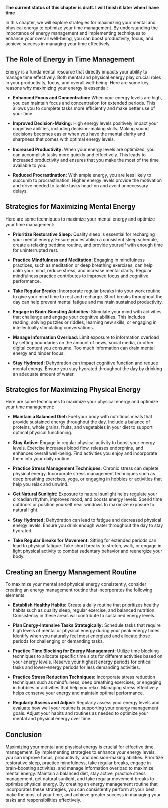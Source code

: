 **The current status of this chapter is draft. I will finish it later when I have time**

In this chapter, we will explore strategies for maximizing your mental and physical energy to optimize your time management. By understanding the importance of energy management and implementing techniques to enhance your overall well-being, you can boost productivity, focus, and achieve success in managing your time effectively.

The Role of Energy in Time Management
-------------------------------------

Energy is a fundamental resource that directly impacts your ability to manage time effectively. Both mental and physical energy play crucial roles in your productivity, focus, and overall well-being. Here are some key reasons why maximizing your energy is essential:

* **Enhanced Focus and Concentration:** When your energy levels are high, you can maintain focus and concentration for extended periods. This allows you to complete tasks more efficiently and make better use of your time.

* **Improved Decision-Making:** High energy levels positively impact your cognitive abilities, including decision-making skills. Making sound decisions becomes easier when you have the mental clarity and sharpness that comes with optimal energy levels.

* **Increased Productivity:** When your energy levels are optimized, you can accomplish tasks more quickly and effectively. This leads to increased productivity and ensures that you make the most of the time available to you.

* **Reduced Procrastination:** With ample energy, you are less likely to succumb to procrastination. Higher energy levels provide the motivation and drive needed to tackle tasks head-on and avoid unnecessary delays.

Strategies for Maximizing Mental Energy
---------------------------------------

Here are some techniques to maximize your mental energy and optimize your time management:

* **Prioritize Restorative Sleep:** Quality sleep is essential for recharging your mental energy. Ensure you establish a consistent sleep schedule, create a relaxing bedtime routine, and provide yourself with enough time for uninterrupted rest.

* **Practice Mindfulness and Meditation:** Engaging in mindfulness practices, such as meditation or deep breathing exercises, can help calm your mind, reduce stress, and increase mental clarity. Regular mindfulness practice contributes to improved focus and cognitive performance.

* **Take Regular Breaks:** Incorporate regular breaks into your work routine to give your mind time to rest and recharge. Short breaks throughout the day can help prevent mental fatigue and maintain sustained productivity.

* **Engage in Brain-Boosting Activities:** Stimulate your mind with activities that challenge and engage your cognitive abilities. This includes reading, solving puzzles or riddles, learning new skills, or engaging in intellectually stimulating conversations.

* **Manage Information Overload:** Limit exposure to information overload by setting boundaries on the amount of news, social media, or other digital content you consume. Too much information can drain mental energy and hinder focus.

* **Stay Hydrated:** Dehydration can impact cognitive function and reduce mental energy. Ensure you stay hydrated throughout the day by drinking an adequate amount of water.

Strategies for Maximizing Physical Energy
-----------------------------------------

Here are some techniques to maximize your physical energy and optimize your time management:

* **Maintain a Balanced Diet:** Fuel your body with nutritious meals that provide sustained energy throughout the day. Include a balance of proteins, whole grains, fruits, and vegetables in your diet to support optimal physical functioning.

* **Stay Active:** Engage in regular physical activity to boost your energy levels. Exercise increases blood flow, releases endorphins, and enhances overall well-being. Find activities you enjoy and incorporate them into your daily routine.

* **Practice Stress Management Techniques:** Chronic stress can deplete physical energy. Incorporate stress management techniques such as deep breathing exercises, yoga, or engaging in hobbies or activities that help you relax and unwind.

* **Get Natural Sunlight:** Exposure to natural sunlight helps regulate your circadian rhythm, improves mood, and boosts energy levels. Spend time outdoors or position yourself near windows to maximize exposure to natural light.

* **Stay Hydrated:** Dehydration can lead to fatigue and decreased physical energy levels. Ensure you drink enough water throughout the day to stay hydrated.

* **Take Regular Breaks for Movement:** Sitting for extended periods can lead to physical fatigue. Take short breaks to stretch, walk, or engage in light physical activity to combat sedentary behavior and reenergize your body.

Creating an Energy Management Routine
-------------------------------------

To maximize your mental and physical energy consistently, consider creating an energy management routine that incorporates the following elements:

* **Establish Healthy Habits:** Create a daily routine that prioritizes healthy habits such as quality sleep, regular exercise, and balanced nutrition. Consistency in these areas will contribute to sustained energy levels.

* **Plan Energy-Intensive Tasks Strategically:** Schedule tasks that require high levels of mental or physical energy during your peak energy times. Identify when you naturally feel most energized and allocate those periods for challenging or demanding tasks.

* **Practice Time Blocking for Energy Management:** Utilize time blocking techniques to allocate specific time slots for different activities based on your energy levels. Reserve your highest energy periods for critical tasks and lower-energy periods for less demanding activities.

* **Practice Stress Reduction Techniques:** Incorporate stress reduction techniques such as mindfulness, deep breathing exercises, or engaging in hobbies or activities that help you relax. Managing stress effectively helps conserve your energy and maintain optimal performance.

* **Regularly Assess and Adjust:** Regularly assess your energy levels and evaluate how well your routine is supporting your energy management goals. Adjust your habits and routines as needed to optimize your mental and physical energy over time.

Conclusion
----------

Maximizing your mental and physical energy is crucial for effective time management. By implementing strategies to enhance your energy levels, you can improve focus, productivity, and decision-making abilities. Prioritize restorative sleep, practice mindfulness, take regular breaks, engage in brain-boosting activities, and manage information overload to maximize mental energy. Maintain a balanced diet, stay active, practice stress management, get natural sunlight, and take regular movement breaks to optimize physical energy. By creating an energy management routine that incorporates these strategies, you can consistently perform at your best, make the most of your time, and achieve greater success in managing your tasks and responsibilities effectively.
